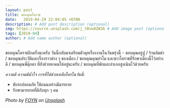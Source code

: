 ```yaml
---
layout: post
title: ขอบคุณโคราช
date:   2019-04-29 22:04:05 +0700
description: # Add post description (optional)
img: https://source.unsplash.com/j_tBvw0ZW3A # Add image post (optional)
tags: [2019-04]
author: # Add name author (optional)
---
```

ขอบคุณโคราชอีกครั้งนะครับ วันนี้กลับมาเตรียมตัวคุยเรื่องงานในวันพรุ่งนี้ - ขอบคุณครูปู / ร้านส้มตำ / ขอบคุณประวัติและเรื่องราวต่าง ๆ ของเมือง / ขอบคุณคุณย่าโม และชาวโคราชที่รักษาเมืองนี้ไว้อย่างดี / ขอบคุณพี่ตุ๊กตา ที่ยังช่วยหาคนให้อยู่นะครับ / ขอบคุณที่พักและอำเภอสูงเนินไว้ด้วยครับ <i class="fa fa-child" style="color:plum"></i>

*ความดี ความมีน้ำใจ การที่ได้ช่วยเหลือใครในวันนี้*:
- ขับรถปลอดภัย ใช้ถนนอย่างมีมารยาท
- รักษามารยาทที่ดีกับทุก ๆ คน

*Photo by [FOYN](https://unsplash.com/@foynfoyen) on [Unsplash](https://unsplash.com)*
